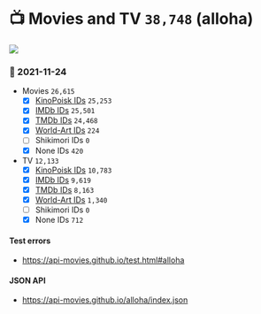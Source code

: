 # :tv: Movies and TV `38,748` (alloha)

<a href="https://API-Movies.github.io"><img src="https://API-Movies.github.io/banner.png?cache"></a>

### :date: 2021-11-24
- Movies `26,615`
  - [x] <a href="https://API-Movies.github.io/alloha/movie_kinopoisk_ids.json">KinoPoisk IDs</a> `25,253`
  - [x] <a href="https://API-Movies.github.io/alloha/movie_imdb_ids.json">IMDb IDs</a> `25,501`
  - [x] <a href="https://API-Movies.github.io/alloha/movie_tmdb_ids.json">TMDb IDs</a> `24,468`
  - [x] <a href="https://API-Movies.github.io/alloha/movie_world_art_ids.json">World-Art IDs</a> `224`
  - [ ] Shikimori IDs `0`
  - [x] None IDs `420`
- TV `12,133`
  - [x] <a href="https://API-Movies.github.io/alloha/tv_kinopoisk_ids.json">KinoPoisk IDs</a> `10,783`
  - [x] <a href="https://API-Movies.github.io/alloha/tv_imdb_ids.json">IMDb IDs</a> `9,619`
  - [x] <a href="https://API-Movies.github.io/alloha/tv_tmdb_ids.json">TMDb IDs</a> `8,163`
  - [x] <a href="https://API-Movies.github.io/alloha/tv_world_art_ids.json">World-Art IDs</a> `1,340`
  - [ ] Shikimori IDs `0`
  - [x] None IDs `712`
#### Test errors
- <a href='https://api-movies.github.io/test.html#alloha'>https://api-movies.github.io/test.html#alloha</a>
#### JSON API
- <a href='https://api-movies.github.io/alloha/index.json'>https://api-movies.github.io/alloha/index.json</a>
